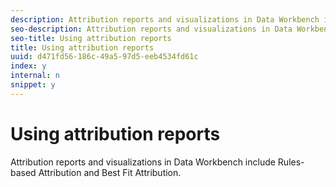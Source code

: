 ```yaml
---
description: Attribution reports and visualizations in Data Workbench include Rules-based Attribution and Best Fit Attribution.
seo-description: Attribution reports and visualizations in Data Workbench include Rules-based Attribution and Best Fit Attribution.
seo-title: Using attribution reports
title: Using attribution reports
uuid: d471fd56-186c-49a5-97d5-eeb4534fd61c
index: y
internal: n
snippet: y
---
```


# Using attribution reports

Attribution reports and visualizations in Data Workbench include Rules-based Attribution and Best Fit Attribution.

